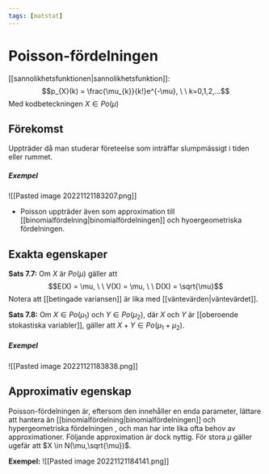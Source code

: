 ```yaml
---
tags: [matstat]
---
```

# Poisson-fördelningen
[[sannolikhetsfunktionen|sannolikhetsfunktion]]: $$p_{X}(k) = \frac{\mu_{k}}{k!}e^{-\mu}, \ \ k=0,1,2,...$$Med kodbeteckningen $X \in Po(\mu)$

## Förekomst
Uppträder då man studerar företeelse som inträffar slumpmässigt i tiden eller rummet. 

##### Exempel
![[Pasted image 20221121183207.png]]

- Poisson uppträder även som approximation till [[binomialfördelning|binomialfördelningen]] och hyoergeometriska fördelningen.

## Exakta egenskaper

**Sats 7.7:** Om $X$ är $Po(\mu)$ gäller att $$E(X) = \mu, \ \ V(X) = \mu, \ \ D(X) = \sqrt{\mu}$$Notera att [[betingade variansen]] är lika med [[väntevärden|väntevärdet]].

**Sats 7.8:** Om $X \in Po(\mu_{1})$ och $Y \in Po(\mu_{2})$, där $X$ och $Y$ är [[oberoende stokastiska variabler]], gäller att $X + Y \in Po(\mu_{1}+\mu_{2})$.

##### Exempel
![[Pasted image 20221121183838.png]]

## Approximativ egenskap 
Poisson-fördelningen är, eftersom den innehåller en enda parameter, lättare att hantera än [[binomialfördelning|binomialfördelningen]] och hypergeometriska fördelningen , och man har inte lika ofta behov av approximationer. Följande approximation är dock nyttig. För stora $\mu$ gäller ugefär att $X \in N(\mu,\sqrt{\mu})$.

**Exempel:**
![[Pasted image 20221121184141.png]]
